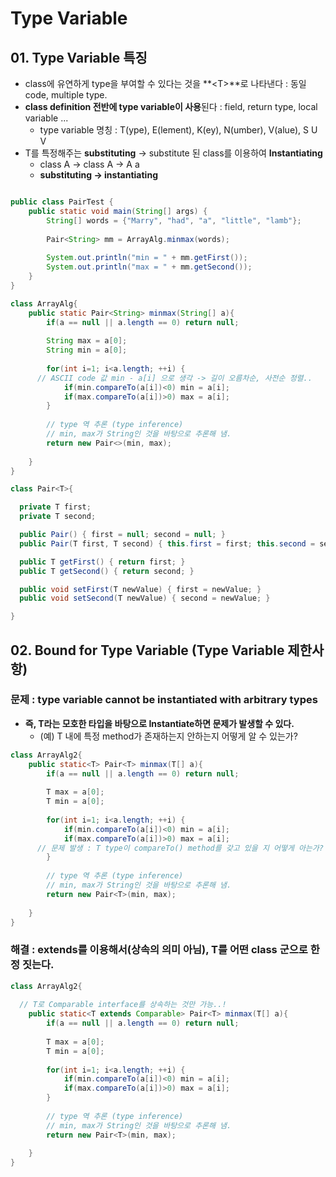 # Type Variable

## 01. Type Variable 특징
  - class에 유연하게 type을 부여할 수 있다는 것을 **<T\>**로 나타낸다 : 동일 code, multiple type.
  - **class definition 전반에 type variable이 사용**된다 : field, return type, local variable ...
    - type variable 명칭 : T(ype), E(lement), K(ey), N(umber), V(alue), S U V
  - T를 특정해주는 **substituting** -> substitute 된 class를 이용하여 **Instantiating**
    - class A<T> -> class A<String> -> A a
    - **substituting -> instantiating**

```java

public class PairTest {
	public static void main(String[] args) {
		String[] words = {"Marry", "had", "a", "little", "lamb"};
		
		Pair<String> mm = ArrayAlg.minmax(words);
		
		System.out.println("min = " + mm.getFirst());
		System.out.println("max = " + mm.getSecond());
	}
}

class ArrayAlg{
	public static Pair<String> minmax(String[] a){
		if(a == null || a.length == 0) return null;
		
		String max = a[0];
		String min = a[0];
		
		for(int i=1; i<a.length; ++i) {
      // ASCII code 값 min - a[i] 으로 생각 -> 길이 오름차순, 사전순 정렬..
			if(min.compareTo(a[i])<0) min = a[i];
			if(max.compareTo(a[i])>0) max = a[i];
		}
		
		// type 역 추론 (type inference)
		// min, max가 String인 것을 바탕으로 추론해 냄.
		return new Pair<>(min, max);
		
	}
}

class Pair<T>{

  private T first;
  private T second;

  public Pair() { first = null; second = null; }
  public Pair(T first, T second) { this.first = first; this.second = second; }

  public T getFirst() { return first; }
  public T getSecond() { return second; }

  public void setFirst(T newValue) { first = newValue; }
  public void setSecond(T newValue) { second = newValue; }

}

```

## 02. Bound for Type Variable (Type Variable 제한사항)

### 문제 : type variable cannot be instantiated with arbitrary types
  - **즉, T라는 모호한 타입을 바탕으로 Instantiate하면 문제가 발생할 수 있다.**
    - (예) T 내에 특정 method가 존재하는지 안하는지 어떻게 알 수 있는가?  

```java
class ArrayAlg2{
	public static<T> Pair<T> minmax(T[] a){
		if(a == null || a.length == 0) return null;
		
		T max = a[0];
		T min = a[0];
		
		for(int i=1; i<a.length; ++i) {
			if(min.compareTo(a[i])<0) min = a[i];
			if(max.compareTo(a[i])>0) max = a[i];
      // 문제 발생 : T type이 compareTo() method를 갖고 있을 지 어떻게 아는가?
		}
		
		// type 역 추론 (type inference)
		// min, max가 String인 것을 바탕으로 추론해 냄.
		return new Pair<T>(min, max);
		
	}
}
```
  
### 해결 : extends를 이용해서(상속의 의미 아님), T를 어떤 class 군으로 한정 짓는다.

```java
class ArrayAlg2{
  
  // T로 Comparable interface를 상속하는 것만 가능..!
	public static<T extends Comparable> Pair<T> minmax(T[] a){
		if(a == null || a.length == 0) return null;
		
		T max = a[0];
		T min = a[0];
		
		for(int i=1; i<a.length; ++i) {
			if(min.compareTo(a[i])<0) min = a[i];
			if(max.compareTo(a[i])>0) max = a[i];
		}
		
		// type 역 추론 (type inference)
		// min, max가 String인 것을 바탕으로 추론해 냄.
		return new Pair<T>(min, max);
		
	}
}
```



